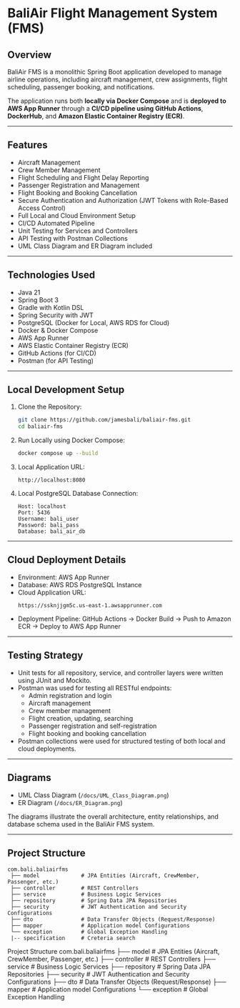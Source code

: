 # BaliAir Flight Management System (FMS)

## Overview
BaliAir FMS is a monolithic Spring Boot application developed to manage airline operations, including aircraft management, crew assignments, flight scheduling, passenger booking, and notifications.

The application runs both **locally via Docker Compose** and is **deployed to AWS App Runner** through a **CI/CD pipeline using GitHub Actions**, **DockerHub**, and **Amazon Elastic Container Registry (ECR)**.

---

## Features
- Aircraft Management
- Crew Member Management
- Flight Scheduling and Flight Delay Reporting
- Passenger Registration and Management
- Flight Booking and Booking Cancellation
- Secure Authentication and Authorization (JWT Tokens with Role-Based Access Control)
- Full Local and Cloud Environment Setup
- CI/CD Automated Pipeline
- Unit Testing for Services and Controllers
- API Testing with Postman Collections
- UML Class Diagram and ER Diagram included

---

## Technologies Used
- Java 21
- Spring Boot 3
- Gradle with Kotlin DSL
- Spring Security with JWT
- PostgreSQL (Docker for Local, AWS RDS for Cloud)
- Docker & Docker Compose
- AWS App Runner
- AWS Elastic Container Registry (ECR)
- GitHub Actions (for CI/CD)
- Postman (for API Testing)

---

## Local Development Setup

1. Clone the Repository:
   ```bash
   git clone https://github.com/jamesbali/baliair-fms.git
   cd baliair-fms
   ```

2. Run Locally using Docker Compose:
   ```bash
   docker compose up --build
   ```

3. Local Application URL:
   ```
   http://localhost:8080
   ```

4. Local PostgreSQL Database Connection:
   ```
   Host: localhost
   Port: 5436
   Username: bali_user
   Password: bali_pass
   Database: bali_air_db
   ```

---

## Cloud Deployment Details

- Environment: AWS App Runner
- Database: AWS RDS PostgreSQL Instance
- Cloud Application URL:
   ```
   https://ssknjjgm5c.us-east-1.awsapprunner.com
   ```
- Deployment Pipeline: GitHub Actions → Docker Build → Push to Amazon ECR → Deploy to AWS App Runner
---

## Testing Strategy

- Unit tests for all repository, service, and controller layers were written using JUnit and Mockito.
- Postman was used for testing all RESTful endpoints:
    - Admin registration and login
    - Aircraft management
    - Crew member management
    - Flight creation, updating, searching
    - Passenger registration and self-registration
    - Flight booking and booking cancellation
- Postman collections were used for structured testing of both local and cloud deployments.

---

## Diagrams

- UML Class Diagram (`/docs/UML_Class_Diagram.png`)
- ER Diagram (`/docs/ER_Diagram.png`)

The diagrams illustrate the overall architecture, entity relationships, and database schema used in the BaliAir FMS system.

---

## Project Structure

```
com.bali.baliairfms
 ├── model             # JPA Entities (Aircraft, CrewMember, Passenger, etc.)
 ├── controller        # REST Controllers
 ├── service           # Business Logic Services
 ├── repository        # Spring Data JPA Repositories
 ├── security          # JWT Authentication and Security Configurations
 ├── dto               # Data Transfer Objects (Request/Response)
 ├── mapper            # Application model Configurations
 └── exception         # Global Exception Handling
 |-- specification     # Creteria search
```
Project Structure
com.bali.baliairfms
├── model             # JPA Entities (Aircraft, CrewMember, Passenger, etc.)
├── controller        # REST Controllers
├── service           # Business Logic Services
├── repository        # Spring Data JPA Repositories
├── security          # JWT Authentication and Security Configurations
├── dto               # Data Transfer Objects (Request/Response)
├── mapper            # Application model Configurations
└── exception         # Global Exception Handling




